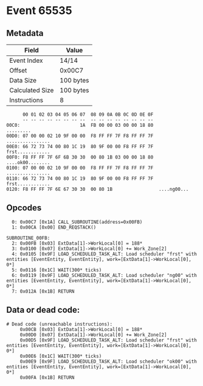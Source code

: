 # Event 65535

## Metadata

| Field           | Value     |
|-----------------|-----------|
| Event Index     | 14/14     |
| Offset          | 0x00C7    |
| Data Size       | 100 bytes |
| Calculated Size | 100 bytes |
| Instructions    | 8         |

```
      00 01 02 03 04 05 06 07  08 09 0A 0B 0C 0D 0E 0F
      -- -- -- -- -- -- -- --  -- -- -- -- -- -- -- --
00C0:                      1A  FB 00 00 03 00 00 18 80         .........
00D0: 07 00 00 02 10 9F 00 00  F8 FF FF 7F F8 FF FF 7F  ................
00E0: 66 72 73 74 00 80 1C 19  80 9F 00 00 F8 FF FF 7F  frst............
00F0: F8 FF FF 7F 6F 6B 30 30  00 80 1B 03 00 00 18 80  ....ok00........
0100: 07 00 00 02 10 9F 00 00  F8 FF FF 7F F8 FF FF 7F  ................
0110: 66 72 73 74 00 80 1C 19  80 9F 00 00 F8 FF FF 7F  frst............
0120: F8 FF FF 7F 6E 67 30 30  00 80 1B                 ....ng00...     
```

## Opcodes

```
  0: 0x00C7 [0x1A] CALL_SUBROUTINE(address=0x00FB)
  1: 0x00CA [0x00] END_REQSTACK()

SUBROUTINE_00FB:
  2: 0x00FB [0x03] ExtData[1]->WorkLocal[0] = 188*
  3: 0x0100 [0x07] ExtData[1]->WorkLocal[0] += Work_Zone[2]
  4: 0x0105 [0x9F] LOAD_SCHEDULED_TASK_ALT: Load scheduler "frst" with entities [EventEntity, EventEntity], work=[ExtData[1]->WorkLocal[0], 0*]
  5: 0x0116 [0x1C] WAIT(300* ticks)
  6: 0x0119 [0x9F] LOAD_SCHEDULED_TASK_ALT: Load scheduler "ng00" with entities [EventEntity, EventEntity], work=[ExtData[1]->WorkLocal[0], 0*]
  7: 0x012A [0x1B] RETURN
```

## Data or dead code:

```
# Dead code (unreachable instructions):
     0x00CB [0x03] ExtData[1]->WorkLocal[0] = 188*
     0x00D0 [0x07] ExtData[1]->WorkLocal[0] += Work_Zone[2]
     0x00D5 [0x9F] LOAD_SCHEDULED_TASK_ALT: Load scheduler "frst" with entities [EventEntity, EventEntity], work=[ExtData[1]->WorkLocal[0], 0*]
     0x00E6 [0x1C] WAIT(300* ticks)
     0x00E9 [0x9F] LOAD_SCHEDULED_TASK_ALT: Load scheduler "ok00" with entities [EventEntity, EventEntity], work=[ExtData[1]->WorkLocal[0], 0*]
     0x00FA [0x1B] RETURN
```